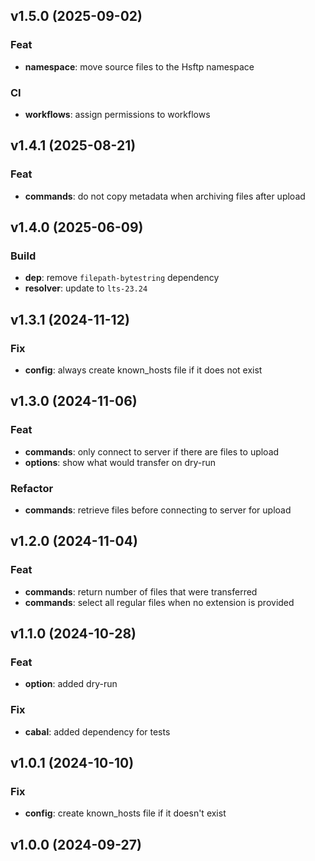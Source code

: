## v1.5.0 (2025-09-02)

### Feat

- **namespace**: move source files to the Hsftp namespace

### CI

- **workflows**: assign permissions to workflows

## v1.4.1 (2025-08-21)

### Feat

- **commands**: do not copy metadata when archiving files after upload

## v1.4.0 (2025-06-09)

### Build

- **dep**: remove `filepath-bytestring` dependency
- **resolver**: update to `lts-23.24`

## v1.3.1 (2024-11-12)

### Fix

- **config**: always create known_hosts file if it does not exist

## v1.3.0 (2024-11-06)

### Feat

- **commands**: only connect to server if there are files to upload
- **options**: show what would transfer on dry-run

### Refactor

- **commands**: retrieve files before connecting to server for upload

## v1.2.0 (2024-11-04)

### Feat

- **commands**: return number of files that were transferred
- **commands**: select all regular files when no extension is provided

## v1.1.0 (2024-10-28)

### Feat

- **option**: added dry-run

### Fix

- **cabal**: added dependency for tests

## v1.0.1 (2024-10-10)

### Fix

- **config**: create known_hosts file if it doesn't exist

## v1.0.0 (2024-09-27)
